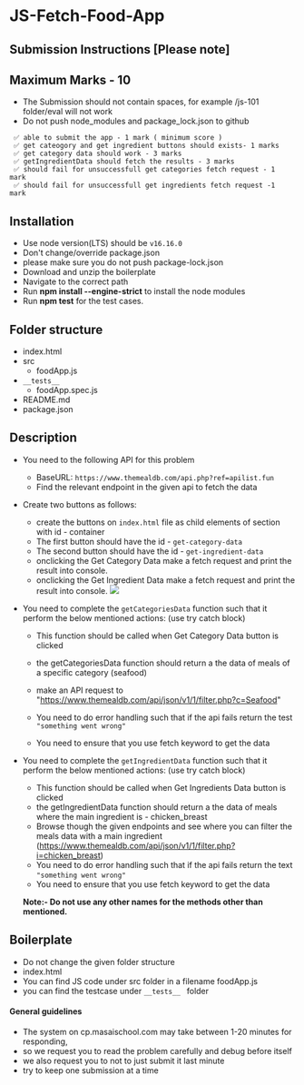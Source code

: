 # JS-Fetch-Food-App

## Submission Instructions [Please note]

## Maximum Marks - 10

- The Submission should not contain spaces, for example /js-101 folder/eval will not work
- Do not push node_modules and package_lock.json to github

```
 ✅ able to submit the app - 1 mark ( minimum score )
 ✅ get cateogory and get ingredient buttons should exists- 1 marks
 ✅ get category data should work - 3 marks
 ✅ getIngredientData should fetch the results - 3 marks
 ✅ should fail for unsuccessfull get categories fetch request - 1 mark
 ✅ should fail for unsuccessfull get ingredients fetch request -1 mark
```

## Installation

- Use node version(LTS) should be `v16.16.0`
- Don't change/override package.json
- please make sure you do not push package-lock.json
- Download and unzip the boilerplate
- Navigate to the correct path
- Run **npm install --engine-strict** to install the node modules
- Run **npm test** for the test cases.

## Folder structure

- index.html
- src
  - foodApp.js
- `__tests__`
  - foodApp.spec.js
- README.md
- package.json

## Description

- You need to the following API for this problem

  - BaseURL: `https://www.themealdb.com/api.php?ref=apilist.fun`
  - Find the relevant endpoint in the given api to fetch the data

- Create two buttons as follows:

  - create the buttons on `index.html` file as child elements of section with id - container
  - The first button should have the id - `get-category-data`
  - The second button should have the id - `get-ingredient-data`
  - onclicking the Get Category Data make a fetch request and print the result into console.
  - onclicking the Get Ingredient Data make a fetch request and print the result into console.
    ![](https://i.imgur.com/msRP6jA.png)

- You need to complete the `getCategoriesData` function such that it perform the below mentioned actions: (use try catch block)

  - This function should be called when Get Category Data button is clicked
  - the getCategoriesData function should return a the data of meals of a specific category (seafood)
  - make an API request to
    "https://www.themealdb.com/api/json/v1/1/filter.php?c=Seafood"

  - You need to do error handling such that if the api fails return the test `"something went wrong"`
  - You need to ensure that you use fetch keyword to get the data

- You need to complete the `getIngredientData` function such that it perform the below mentioned actions: (use try catch block)

  - This function should be called when Get Ingredients Data button is clicked
  - the getIngredientData function should return a the data of meals where the main ingredient is - chicken_breast
  - Browse though the given endpoints and see where you can filter the meals data with a main ingredient (https://www.themealdb.com/api/json/v1/1/filter.php?i=chicken_breast)
  - You need to do error handling such that if the api fails return the text `"something went wrong"`
  - You need to ensure that you use fetch keyword to get the data

  **Note:- Do not use any other names for the methods other than mentioned.**

  ####

## Boilerplate

- Do not change the given folder structure
- index.html
- You can find JS code under src folder in a filename foodApp.js
- you can find the testcase under `__tests__ ` folder

#### General guidelines

- The system on cp.masaischool.com may take between 1-20 minutes for responding,
- so we request you to read the problem carefully and debug before itself
- we also request you to not to just submit it last minute
- try to keep one submission at a time
